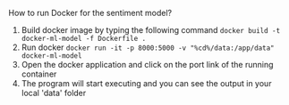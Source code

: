 How to run Docker for the sentiment model?
1. Build docker image by typing the following command
``` docker build -t docker-ml-model -f Dockerfile . ```
2. Run docker
``` docker run -it -p 8000:5000 -v "%cd%/data:/app/data" docker-ml-model ```
3. Open the docker application and click on the port link of the running container
4. The program will start executing and you can see the output in your local 'data' folder